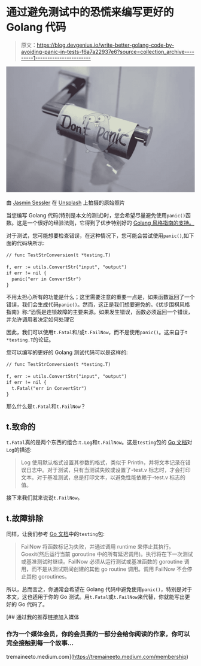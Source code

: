 # 通过避免测试中的恐慌来编写更好的 Golang 代码

> 原文：<https://blog.devgenius.io/write-better-golang-code-by-avoiding-panic-in-tests-f6a7a22937e6?source=collection_archive---------1----------------------->

![](img/a21edf6ca9c6a945e6112941b7077500.png)

由 [Jasmin Sessler](https://unsplash.com/@jasmin_sessler) 在 [Unsplash](https://unsplash.com/photos/egqR_zUd4NI) 上拍摄的原始照片

当您编写 Golang 代码(特别是本文的测试)时，您会希望尽量避免使用`panic()`函数。这是一个很好的经验法则，它得到了优步特别好的 [Golang 风格指南的支持。](https://github.com/uber-go/guide/blob/master/style.md#error-types)

对于测试，您可能想要检查错误，在这种情况下，您可能会尝试使用`panic()`,如下面的代码块所示:

```
// func TestStrConversion(t *testing.T)

f, err := utils.ConvertStr("input", "output")
if err != nil {
  panic("err in ConvertStr")
}
```

不用太担心所有的功能是什么；这里需要注意的重要一点是，如果函数返回了一个错误，我们会生成代码`panic()`。然而，这正是我们想要避免的。《优步围棋风格指南》称:“恐慌是连锁故障的主要来源。如果发生错误，函数必须返回一个错误，并允许调用者决定如何处理它

因此，我们可以使用`t.Fatal`和/或`t.FailNow`，而不是使用`panic()`。这来自于`t *testing.T`的论证。

您可以编写的更好的 Golang 测试代码可以是这样的:

```
// func TestStrConversion(t *testing.T)

f, err := utils.ConvertStr("input", "output")
if err != nil {
  t.Fatal("err in ConvertStr")
}
```

那么什么是`t.Fatal`和`t.FailNow`？

## t.致命的

`t.Fatal`真的是两个东西的组合:`t.Log`和`t.FailNow`。这是`testing`包的 [Go 文档](https://pkg.go.dev/testing#B.Log)对`Log`的描述:

> Log 使用默认格式设置其参数的格式，类似于 Println，并将文本记录在错误日志中。对于测试，只有当测试失败或设置了-test.v 标志时，才会打印文本。对于基准测试，总是打印文本，以避免性能依赖于-test.v 标志的值。

接下来我们就来说说`t.FailNow`。

## t.故障排除

同样，让我们参考 [Go 文档](https://pkg.go.dev/testing#T.FailNow)中的`testing`包:

> FailNow 将函数标记为失败，并通过调用 runtime 来停止其执行。Goexit(然后运行当前 goroutine 中的所有延迟调用)。执行将在下一次测试或基准测试时继续。FailNow 必须从运行测试或基准函数的 goroutine 调用，而不是从测试期间创建的其他 go routine 调用。调用 FailNow 不会停止其他 goroutines。

所以，总而言之，你通常会希望在 Golang 代码中避免使用`panic()`，特别是对于本文，这也适用于你的 Go 测试。用`t.Fatal`或`t.FailNow`来代替，你就能写出更好的 Go 代码了。

[](https://tremaineeto.medium.com/membership) [## 通过我的推荐链接加入媒体

### 作为一个媒体会员，你的会员费的一部分会给你阅读的作家，你可以完全接触到每一个故事…

tremaineeto.medium.com](https://tremaineeto.medium.com/membership)
